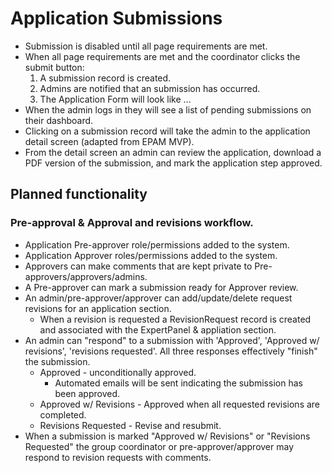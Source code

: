 # Application Submissions
* Submission is disabled until all page requirements are met.
* When all page requirements are met and the coordinator clicks the submit button:
  1. A submission record is created.
  2. Admins are notified that an submission has occurred.
  3. The Application Form will look like ...
* When the admin logs in they will see a list of pending submissions on their dashboard.
* Clicking on a submission record will take the admin to the application detail screen (adapted from EPAM MVP).
* From the detail screen an admin can review the application, download a PDF version of the submission, and mark the application step approved.




## Planned functionality
### Pre-approval & Approval and revisions workflow.
* Application Pre-approver role/permissions added to the system.
* Application Approver roles/permissions added to the system.
* Approvers can make comments that are kept private to Pre-approvers/approvers/admins.
* A Pre-approver can mark a submission ready for Approver review.
* An admin/pre-approver/approver can add/update/delete request revisions for an application section.
  * When a revision is requested a RevisionRequest record is created and associated with the ExpertPanel & appliation section.
* An admin can "respond" to a submission with 'Approved', 'Approved w/ revisions', 'revisions requested'.  All three responses effectively "finish" the submission.
  * Approved - unconditionally approved.  
    * Automated emails will be sent indicating the submission has been approved.
  * Approved w/ Revisions - Approved when all requested revisions are completed.
  * Revisions Requested - Revise and resubmit.
* When a submission is marked "Approved w/ Revisions" or "Revisions Requested" the group coordinator or pre-approver/approver may respond to revision requests with comments.
